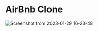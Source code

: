 # AirBnb Clone
![Screenshot from 2023-01-29 16-23-48](https://user-images.githubusercontent.com/101974539/215333333-c51e8c16-7c21-4741-8dc0-e649ff5152e6.png)
